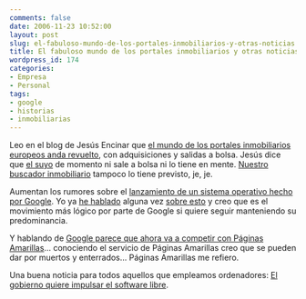 ```yaml
---
comments: false
date: 2006-11-23 10:52:00
layout: post
slug: el-fabuloso-mundo-de-los-portales-inmobiliarios-y-otras-noticias
title: El fabuloso mundo de los portales inmobiliarios y otras noticias
wordpress_id: 174
categories:
- Empresa
- Personal
tags:
- google
- historias
- inmobiliarias
---
```


Leo en el blog de Jesús Encinar que [el mundo de los portales inmobiliarios europeos anda revuelto](http://www.jesusencinar.com/2006/11/cambios_en_los_.html), con adquisiciones y salidas a bolsa.  Jesús dice que [el suyo](http://www.idealista.com) de momento ni sale a bolsa ni lo tiene en mente.   [Nuestro buscador inmobiliario](http://www.buscadorinmobiliario.es) tampoco lo tiene previsto, je, je.





Aumentan los rumores sobre el [lanzamiento de un sistema operativo hecho por Google](http://tec.fresqui.com/como-sera-google-os).  Yo ya [he hablado](http://www.riojasoft.com/articles/2006/02/23/google-nuevos-servicios) alguna vez [sobre esto](http://www.riojasoft.com/articles/2006/03/08/microsoft-anuncia-un-nuevo-buscador-mejor-que-google) y creo que es el movimiento más lógico por parte de Google si quiere seguir manteniendo su predominancia.





Y hablando de [Google parece que ahora va a competir con Páginas Amarillas](http://google.dirson.com/post/2944-espana-local-business-ads/)... conociendo el servicio de Páginas Amarillas creo que se pueden dar por muertos y enterrados... Páginas Amarillas me refiero.








Una buena noticia para todos aquellos que empleamos ordenadores: [El gobierno quiere impulsar el software libre](http://tec.fresqui.com/el-gobierno-quiere-impulsar-el-sofware-libre).

